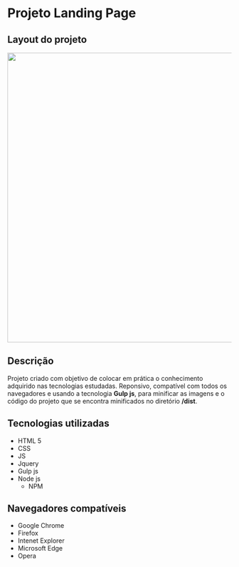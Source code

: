 # Projeto Landing Page

## Layout do projeto

<p align="center">
<img src="https://user-images.githubusercontent.com/47195193/75941428-6872f800-5e6e-11ea-84e4-a343239c6906.png" width="650px">
</p>

## Descrição

Projeto criado com objetivo de colocar em prática o conhecimento adquirido nas tecnologias estudadas. Reponsivo, compatível com todos os navegadores e usando a tecnologia **Gulp js**, para minificar as imagens e o código do projeto que se encontra minificados no diretório **/dist**.

## Tecnologias utilizadas

* HTML 5
* CSS
* JS
* Jquery
* Gulp js
* Node js
  * NPM

## Navegadores compatíveis

* Google Chrome
* Firefox
* Intenet Explorer
* Microsoft Edge
* Opera




